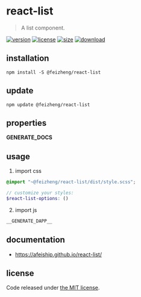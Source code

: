 # react-list
> A list component.

[![version][version-image]][version-url]
[![license][license-image]][license-url]
[![size][size-image]][size-url]
[![download][download-image]][download-url]

## installation
```shell
npm install -S @feizheng/react-list
```

## update
```shell
npm update @feizheng/react-list
```

## properties
__GENERATE_DOCS__

## usage
1. import css
  ```scss
  @import "~@feizheng/react-list/dist/style.scss";

  // customize your styles:
  $react-list-options: ()
  ```
2. import js
  ```js
__GENERATE_DAPP__
  ```

## documentation
- https://afeiship.github.io/react-list/


## license
Code released under [the MIT license](https://github.com/afeiship/react-list/blob/master/LICENSE.txt).

[version-image]: https://img.shields.io/npm/v/@feizheng/react-list
[version-url]: https://npmjs.org/package/@feizheng/react-list

[license-image]: https://img.shields.io/npm/l/@feizheng/react-list
[license-url]: https://github.com/afeiship/react-list/blob/master/LICENSE.txt

[size-image]: https://img.shields.io/bundlephobia/minzip/@feizheng/react-list
[size-url]: https://github.com/afeiship/react-list/blob/master/dist/react-list.min.js

[download-image]: https://img.shields.io/npm/dm/@feizheng/react-list
[download-url]: https://www.npmjs.com/package/@feizheng/react-list
